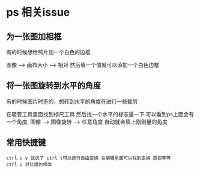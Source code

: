 ps 相关issue
===

为一张图加相框
---

有的时候想给照片加一个白色的边框

图像 --> 画布大小 --> 相对 然后填一个值就可以添加一个白色边框

将一张图旋转到水平的角度
---

有的时候图片时歪的，想转到水平的角度在进行一些裁剪

在吸管工具里面找到标尺工具 然后找一个水平的标志量一下 可以看到ps上面会有一个角度,
图像 --> 图像旋转 --> 任意角度 自动就会填上刚刚量的角度

常用快捷键
---

    ctrl c v 就说了 ctrl t可以进行自由变换 在编辑里面可以找到变换 透视等等
    ctrl u 对比度的修改
